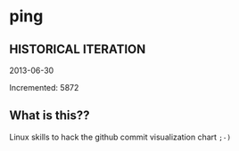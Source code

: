 # ping

## HISTORICAL ITERATION
2013-06-30

Incremented: 5872

## What is this?? 
Linux skills to hack the github commit visualization chart `;-)`
